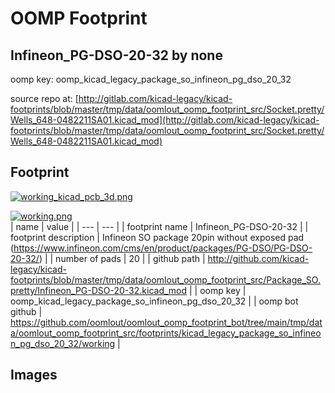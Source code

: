 # OOMP Footprint  
## Infineon_PG-DSO-20-32  by none  
  
oomp key: oomp_kicad_legacy_package_so_infineon_pg_dso_20_32  
  
source repo at: [http://gitlab.com/kicad-legacy/kicad-footprints/blob/master/tmp/data/oomlout_oomp_footprint_src/Socket.pretty/Wells_648-0482211SA01.kicad_mod](http://gitlab.com/kicad-legacy/kicad-footprints/blob/master/tmp/data/oomlout_oomp_footprint_src/Socket.pretty/Wells_648-0482211SA01.kicad_mod)  
## Footprint  
  
[![working_kicad_pcb_3d.png](working_kicad_pcb_3d_600.png)](working_kicad_pcb_3d.png)  
  
[![working.png](working_600.png)](working.png)  
| name | value | 
| --- | --- | 
| footprint name | Infineon_PG-DSO-20-32 | 
| footprint description | Infineon SO package 20pin without exposed pad (https://www.infineon.com/cms/en/product/packages/PG-DSO/PG-DSO-20-32/) | 
| number of pads | 20 | 
| github path | http://github.com/kicad-legacy/kicad-footprints/blob/master/tmp/data/oomlout_oomp_footprint_src/Package_SO.pretty/Infineon_PG-DSO-20-32.kicad_mod | 
| oomp key | oomp_kicad_legacy_package_so_infineon_pg_dso_20_32 | 
| oomp bot github | https://github.com/oomlout/oomlout_oomp_footprint_bot/tree/main/tmp/data/oomlout_oomp_footprint_src/footprints/kicad_legacy_package_so_infineon_pg_dso_20_32/working | 
## Images  

